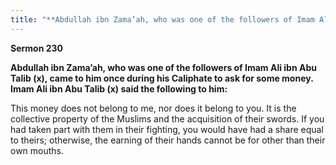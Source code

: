 ```yaml
---
title: "**Abdullah ibn Zama’ah, who was one of the followers of Imam Ali ibn Abu Talib \(x\), came to him once during his Caliphate to ask for some money\. Imam Ali ibn Abu Talib \(x\) said the following to him:**" 
---
```

**Sermon 230**

**Abdullah ibn Zama’ah, who was one of the followers of Imam Ali ibn Abu Talib \(x\), came to him once during his Caliphate to ask for some money\. Imam Ali ibn Abu Talib \(x\) said the following to him:**

This money does not belong to me, nor does it belong to you\. It is the collective property of the Muslims and the acquisition of their swords\. If you had taken part with them in their fighting, you would have had a share equal to theirs; otherwise, the earning of their hands cannot be for other than their own mouths\.

